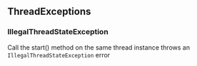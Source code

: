 ## ThreadExceptions

### IllegalThreadStateException

Call the start() method on the same thread instance throws an `IllegalThreadStateException` error